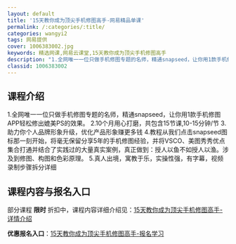 ```yaml
---
layout: default
title: '15天教你成为顶尖手机修图高手-网易精品单课'
permalink: /:categories/:title/
categories: wangyi2
tags: 网易提供
cover: 1006383002.jpg
keywords: 精选网课,网易云课堂,15天教你成为顶尖手机修图高手
description: "1.全网唯一一位只做手机修图专题的名师，精通snapseed，让你用1款手机修图APP轻松修出媲美PS的效果。2.10个月用心打磨，共包含15节课,10-15分钟/节3.助力你个人品牌形象升"
classid: 1006383002
---
```


## 课程介绍

1.全网唯一一位只做手机修图专题的名师，精通snapseed，让你用1款手机修图APP轻松修出媲美PS的效果。
2.10个月用心打磨，共包含15节课,10-15分钟/节
3.助力你个人品牌形象升级，优化产品形象赚更多钱
4.教程从我们点击snapseed图标那一刻开始，将毫无保留分享5年的手机修图经验，并将VSCO、美图秀秀优点集合打通并结合了实践过的大量真实案例，真正做到：授人以鱼不如授人以渔。涉及到修图、构图和色彩原理。
5.真人出境，寓教于乐，实操性强，有字幕，视频录制步骤拆分详细

## 课程内容与报名入口

部分课程 **限时** 折扣中，课程内容详细介绍见：[15天教你成为顶尖手机修图高手-详情介绍](https://study.163.com/course/introduction/1006383002.htm?share=1&shareId=1025206652&utm_campaign=share&utm_medium=iphoneShare&utm_source=&utm_u=1025206652)

**优惠报名入口**：[15天教你成为顶尖手机修图高手-报名学习](https://study.163.com/course/introduction/1006383002.htm?share=1&shareId=1025206652&utm_campaign=share&utm_medium=iphoneShare&utm_source=&utm_u=1025206652)


